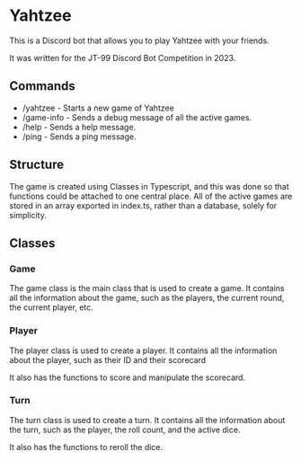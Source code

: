 # Yahtzee

This is a Discord bot that allows you to play Yahtzee with your friends.

It was written for the JT-99 Discord Bot Competition in 2023.

## Commands

-   /yahtzee - Starts a new game of Yahtzee
-   /game-info - Sends a debug message of all the active games.
-   /help - Sends a help message.
-   /ping - Sends a ping message.

## Structure

The game is created using Classes in Typescript, and this was done so that functions could be attached to one central place. All of the active games are stored in an array exported in index.ts, rather than a database, solely for simplicity.

## Classes

### Game

The game class is the main class that is used to create a game. It contains all the information about the game, such as the players, the current round, the current player, etc.

### Player

The player class is used to create a player. It contains all the information about the player, such as their ID and their scorecard

It also has the functions to score and manipulate the scorecard.

### Turn

The turn class is used to create a turn. It contains all the information about the turn, such as the player, the roll count, and the active dice.

It also has the functions to reroll the dice.
